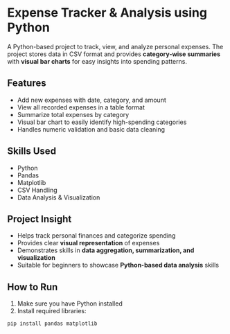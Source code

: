 # Expense Tracker & Analysis using Python

A Python-based project to track, view, and analyze personal expenses. The project stores data in CSV format and provides **category-wise summaries** with **visual bar charts** for easy insights into spending patterns.

## Features
- Add new expenses with date, category, and amount
- View all recorded expenses in a table format
- Summarize total expenses by category
- Visual bar chart to easily identify high-spending categories
- Handles numeric validation and basic data cleaning

## Skills Used
- Python
- Pandas
- Matplotlib
- CSV Handling
- Data Analysis & Visualization

## Project Insight
- Helps track personal finances and categorize spending
- Provides clear **visual representation** of expenses
- Demonstrates skills in **data aggregation, summarization, and visualization**
- Suitable for beginners to showcase **Python-based data analysis** skills

## How to Run
1. Make sure you have Python installed
2. Install required libraries:
```bash
pip install pandas matplotlib
